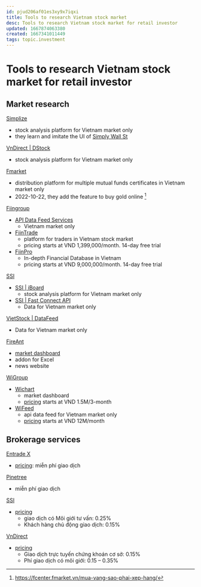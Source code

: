 ```yaml
---
id: pjud206af01es3xy9x7iqxi
title: Tools to research Vietnam stock market
desc: Tools to research Vietnam stock market for retail investor
updated: 1667874063380
created: 1667341011449
tags: topic.investment
---
```

# Tools to research Vietnam stock market for retail investor

## Market research

[Simplize](https://simplize.vn/)
- stock analysis platform for Vietnam market only
- they learn and imitate the UI of [Simply Wall St](https://simplywall.st/)

[VnDirect | DStock](https://dstock.vndirect.com.vn/)
- stock analysis platform for Vietnam market only

[Fmarket](https://fmarket.vn/home)
- distribution platform for multiple mutual funds certificates in Vietnam market only
- 2022-10-22, they add the feature to buy gold online [^1]

[^1]:https://fcenter.fmarket.vn/mua-vang-sao-phai-xep-hang/

[Fiingroup](https://fiingroup.vn/)
- [API Data Feed Services](https://fiingroup.vn/ApiDataFeed)
    - Vietnam market only
- [FiinTrade](https://fiingroup.vn/FiinTrade)
    - platform for traders in Vietnam stock market
    - pricing starts at VND 1,399,000/month. 14-day free trial
- [FiinPro](https://fiingroup.vn/FiinPro)
    - In-depth Financial Database in Vietnam
    - pricing starts at VND 9,000,000/month. 14-day free trial

[SSI](https://www.ssi.com.vn/)
- [SSI | iBoard](https://iboard.ssi.com.vn/)
    - stock analysis platform for Vietnam market only
- [SSI | Fast Connect API](https://www.ssi.com.vn/khach-hang-ca-nhan/fast-connect-api)
    - Data for Vietnam market only

[VietStock | DataFeed](https://dichvu.vietstock.vn/du-lieu-tai-chinh/datafeed---du-lieu-tai-chinh-tich-hop-chuyen-nghiep)
- Data for Vietnam market only

[FireAnt](https://fireant.vn/home)
- [market dashboard](https://fireant.vn/dashboard)
- addon for Excel
- news website

[WiGroup](https://www.wigroup.vn/)
- [Wichart](https://wichart.vn/)
    - market dashboard
    - [pricing](https://wichart.vn/plans) starts at VND 1.5M/3-month
- [WiFeed](https://www.wigroup.vn/wifeed)
    - api data feed for Vietnam market only
    - [pricing](https://wifeed.vn/packages) starts at VND 12M/month

## Brokerage services

[Entrade X](https://www.dnse.com.vn/entrade-x)
- [pricing](https://www.dnse.com.vn/bieu-phi): miễn phí giao dịch

[Pinetree](https://pinetree.vn/)
- miễn phí giao dịch

[SSI](https://www.ssi.com.vn/)
- [pricing](https://www.ssi.com.vn/khach-hang-ca-nhan/bieu-gia-dich-vu-ap-dung-cho-tkgd-chung-khoan-co-so-giao-dich-chung-khoan-qua-san)
    - giao dịch có Môi giới tư vấn: 0.25%
    - Khách hàng chủ động giao dịch: 0.15%

[VnDirect](https://www.vndirect.com.vn/)
- [pricing](https://www.vndirect.com.vn/bieu-phi-tai-khoan-da/)
    - Giao dịch trực tuyến chứng khoán cơ sở: 0.15%
    - Phí giao dịch có môi giới: 0.15 – 0.35%
